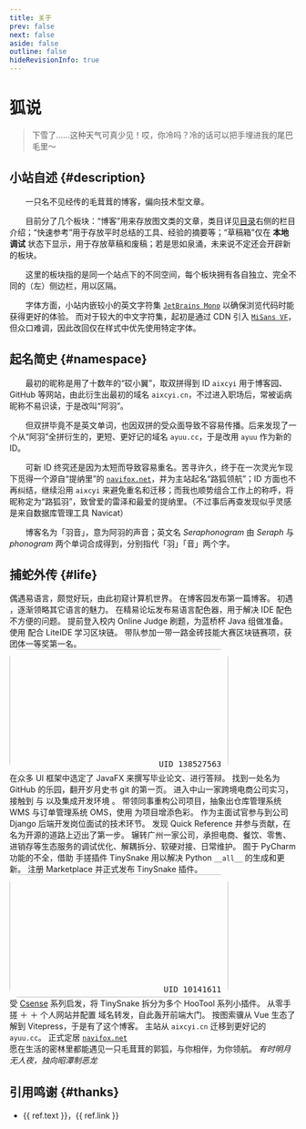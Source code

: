 ```yaml
---
title: 关于
prev: false
next: false
aside: false
outline: false
hideRevisionInfo: true
---
```


# 狐说 <Icon class="logo" height="40" icon="fluent-emoji:fox" />

> 下雪了……这种天气可真少见！哎，你冷吗？冷的话可以把手埋进我的尾巴毛里～

## 小站自述 {#description}

一只名不见经传的毛茸茸的博客，偏向技术型文章。

目前分了几个板块：“博客”用来存放图文类的文章，类目详见[目录](/posts/)右侧的栏目介绍；“快速参考”用于存放平时总结的工具、经验的摘要等；“草稿箱”仅在
**本地调试** 状态下显示，用于存放草稿和废稿；若是思如泉涌，未来说不定还会开辟新的板块。

这里的板块指的是同一个站点下的不同空间，每个板块拥有各自独立、完全不同的（左）侧边栏，用以区隔。

字体方面，小站内嵌较小的英文字符集 [`JetBrains Mono`](https://www.jetbrains.com/lp/mono/) 以确保浏览代码时能获得更好的体验。
而对于较大的中文字符集，起初是通过 CDN 引入 [`MiSans VF`](https://hyperos.mi.com/font/zh/)，但众口难调，因此改回仅在样式中优先使用特定字体。

## 起名简史 {#namespace}

最初的昵称是用了十数年的“砹小翼”，取双拼得到 ID `aixcyi` 用于博客园、GitHub 等网站，由此衍生出最初的域名
`aixcyi.cn`，不过进入职场后，常被诟病昵称不易识读，于是改叫“阿羽”。

但双拼毕竟不是英文单词，也因双拼的受众面导致不容易传播。后来发现了一个从“阿羽”全拼衍生的，更短、更好记的域名 `ayuu.cc`，于是改用 `ayuu` 作为新的 ID。

可新 ID 终究还是因为太短而导致容易重名。苦寻许久，终于在一次灵光乍现下觅得一个源自“提纳里”的
[`navifox.net`](https://navifox.net/)，并为主站起名“路狐领航”；ID 方面也不再纠结，继续沿用
`aixcyi` 来避免重名和迁移；而我也顺势组合工作上的称呼，将昵称定为“路狐羽”，致曾爱的雷泽和最爱的提纳里。（不过事后再查发现似乎灵感是来自数据库管理工具
Navicat）

博客名为「羽音」，意为阿羽的声音；英文名 _Seraphonogram_ 由 _Seraph_ 与 _phonogram_
两个单词合成得到，分别指代「羽」「音」两个字。

## 捕蛇外传 {#life}

<el-timeline>
    <el-timeline-item color="#A349A4" timestamp="2012 年，暑假">
        偶遇易语言，颇觉好玩，由此初窥计算机世界。
    </el-timeline-item>
    <el-timeline-item color="#A349A4" timestamp="2016 年 8 月">
        在博客园发布第一篇博客。
    </el-timeline-item>
    <el-timeline-item color="#A349A4" timestamp="2018 年 10 月">
        初遇
        <Icon class="logo" height="24" icon="logos:python"/>
        ，逐渐领略其它语言的魅力。
    </el-timeline-item>
    <el-timeline-item color="#A349A4" timestamp="2018 年 11 月">
        在精易论坛发布易语言配色器，用于解决 IDE 配色不方便的问题。
    </el-timeline-item>
    <el-timeline-item color="#A349A4" timestamp="2019 年 2 月">
        提前登入校内 Online Judge 刷题，为蓝桥杯 Java 组做准备。
    </el-timeline-item>
    <el-timeline-item color="#A349A4" timestamp="2019 年，暑假">
        使用
        <Icon class="logo" height="24" icon="logos:go"/>
        配合 LiteIDE 学习区块链。
    </el-timeline-item>
    <el-timeline-item color="#A349A4" timestamp="2019 年 10 月">
        带队参加一带一路金砖技能大赛区块链赛项，获团体一等奖第一名。
    </el-timeline-item>
    <el-timeline-item timestamp="2020 年 10 月 24 日">
        <div class="game-card">
            <img class="game-card-img" :src="BgGI"/>
            <pre class="game-card-note">UID 138527563</pre>
        </div>
    </el-timeline-item>
    <el-timeline-item color="#A349A4" timestamp="2020 年 11 月">
        在众多 UI 框架中选定了 JavaFX 来撰写毕业论文、进行答辩。
    </el-timeline-item>
    <el-timeline-item color="#A349A4" timestamp="2020 年 12 月">
        找到一处名为 GitHub 的乐园，翻开岁月史书 git 的第一页。
    </el-timeline-item>
    <el-timeline-item color="#00A2E8" timestamp="2021 年 3 月">
        进入中山一家跨境电商公司实习，接触到
        <Icon class="logo" height="24" icon="logos:django-icon"/>
        与
        <Icon class="logo" height="24" icon="logos:postgresql"/>
        以及集成开发环境
        <Icon class="logo" height="24" icon="logos:pycharm"/>
        。
    </el-timeline-item>
    <el-timeline-item color="#00A2E8" timestamp="2021 年 6 月">
        带领同事重构公司项目，抽象出仓库管理系统 WMS 与订单管理系统 OMS，使用
        <Icon class="logo" height="24" icon="logos:bootstrap"/>
        为项目增添色彩。
    </el-timeline-item>
    <el-timeline-item color="#00A2E8" timestamp="2021 下半年">
        作为主面试官参与到公司 Django 后端开发岗位面试的技术环节。
    </el-timeline-item>
    <el-timeline-item color="#00A2E8" timestamp="2022 年 2 月">
        发现 Quick Reference 并参与贡献，在名为开源的道路上迈出了第一步。
    </el-timeline-item>
    <el-timeline-item color="#00A2E8" timestamp="2022 年 3 月">
        辗转广州一家公司，承担电商、餐饮、零售、进销存等生态服务的调试优化、解耦拆分、软硬对接、日常维护。
    </el-timeline-item>
    <el-timeline-item color="#FF7F27" timestamp="2023 年 7 月">
        囿于 PyCharm 功能的不全，借助
        <Icon class="logo" height="24" icon="logos:kotlin-icon"/>
        手搓插件 TinySnake 用以解决 Python <code>__all__</code> 的生成和更新。
    </el-timeline-item>
    <el-timeline-item color="#FF7F27" timestamp="2024 年 4 月">
        注册
        <Icon class="logo" height="24" icon="logos:jetbrains"/>
        Marketplace 并正式发布 TinySnake 插件。
    </el-timeline-item>
    <el-timeline-item timestamp="2024 年 7 月 4 日">
        <div class="game-card">
            <img class="game-card-img" :src="BgZZZ"/>
            <pre class="game-card-note">UID 10141611</pre>
        </div>
    </el-timeline-item>
    <el-timeline-item color="#FF7F27" timestamp="2024 年 7 月">
        受 <a href="https://plugins.jetbrains.com/vendor/fab53479-05ec-4e6d-a40e-05df95be4921">Csense</a> 系列启发，将
        TinySnake 拆分为多个 HooTool 系列小插件。
    </el-timeline-item>
    <el-timeline-item color="#FF7F27" timestamp="2024 年 11 月">
        从零手搓
        <Icon class="logo" height="24" icon="logos:vue"/>
        ＋
        <Icon class="logo" height="24" icon="logos:vitejs"/>
        ＋
        <Icon class="logo" height="24" icon="logos:element"/>
        个人网站并配置
        <Icon class="logo" height="24" icon="logos:nginx"/>
        域名转发，自此轰开前端大门。
    </el-timeline-item>
    <el-timeline-item color="#FF7F27" timestamp="2024 年 12 月">
        按图索骥从 Vue 生态了解到 Vitepress，于是有了这个博客。
    </el-timeline-item>
    <el-timeline-item color="#FF7F27" timestamp="2025 年 2 月">
        主站从 <code>aixcyi.cn</code>
        迁移到更好记的 <code>ayuu.cc</code>。
    </el-timeline-item>
    <el-timeline-item color="#FF7F27" timestamp="2025 年 6 月">
        正式定居 <a href="https://navifox.net/" target="_blank"><code>navifox.net</code></a><br />
        愿在生活的密林里都能遇见一只毛茸茸的郭狐，与你相伴，为你领航。
    </el-timeline-item>
    <el-timeline-item :icon="Bottom" size="large">
        <i>有时明月无人夜，独向昭潭制恶龙</i>
    </el-timeline-item>
</el-timeline>

## 引用鸣谢 {#thanks}

<ul>
    <li v-for="ref in refs">
        {{ ref.text }}，<a :href="ref.link" target="_blank">{{ ref.link }}</a>
    </li>
</ul>


<script setup lang="ts">
import { Bottom } from '@element-plus/icons-vue'
import { Icon } from '@iconify/vue'
import BgGI from './media/genshin.jpg'
import BgZZZ from './media/zzz.jpg'

const refs = [
    { text: "錯誤", link: "https://www.pixiv.net/users/1297556" },
    { text: "翌风", link: "https://www.pixiv.net/users/23694308" },
    { text: "アナ", link: "https://www.pixiv.net/users/24036634" },
    { text: "Mi Sans", link: "https://hyperos.mi.com/font/zh/" },
    // { text: "HarmonyOS Sans", link: "https://developer.huawei.com/consumer/cn/doc/design-guides/font-0000001828772001" },
    { text: "JetBrains Mono", link: "https://www.jetbrains.com/lp/mono/" },
    { text: "Iconify Design", link: "https://iconify.design/" },
    { text: "Shields.io", link: "https://shields.io/" },
]
</script>


<style scoped>
p {
    text-indent: 2em;

    blockquote & {
        text-indent: initial;
    }
}

.LinkCard {
    margin-bottom: 4px;
}

.logo {
    display: inline;
    vertical-align: bottom;
}

.game-card {
    position: relative;
    width: calc(1920px * .2);
    height: calc(1080px * .2);
}

.game-card-img {
    border-radius: 16px;
    width: 100%;
    height: 100%;
}

.game-card-note {
    position: absolute;
    text-wrap: nowrap;
    right: 12px;
    bottom: -8px;
}

.el-timeline-item {
    padding-bottom: 26px;
}
</style>
